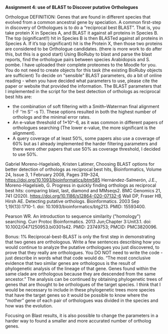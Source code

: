 **Assignment 4: use of BLAST to Discover putative Orthologues**

Orthologue DEFINITION:  Genes that are found in different species that evolved from a common ancestral gene by speciation.
A common first-step in discovery of Orthologues is to do a “reciprocal best BLAST”. That is, you take protein X in Species A, and BLAST it against all proteins in Species B.  The top (significant!!) hit in Species B is then BLASTed against all proteins in Species A.  If it’s top (significant) hit is the Protein X, then those two proteins are considered to be Orthologue candidates.  (there is more work to do after this, but this is a good start)
Using BioRuby to blast and parse the blast reports, find the orthologue pairs between species Arabidopsis and S. pombe.  I have uploaded their complete proteomes to the Moodle for you.  You do not need to create objects for this task (the existing BioRuby objects are sufficient)
To decide on "sensible" BLAST parameters, do a bit of online reading - when you have decided what parameters to use, please cite the paper or website that provided the information.
The BLAST parameters that I implemented in the script for the best detection of orthologs as reciprocal best hits are:
-	the combination of soft filtering with a Smith–Waterman final alignment (-F ‘‘m S’’ -s T). These options resulted in both the highest number of orthologs and the minimal error rates. 
-	An e-value threshold of 1*10^-6, as it was common in different papers of orthologues searching (The lower e-value, the more significant is the alignment). 
-	A query coverage of at least 50%, some papers also use a coverage of 60% but as I already implemented the harder filtering parameters and there were other papers that use 50% as coverage threshold, I decided to use 50%. 



Gabriel Moreno-Hagelsieb, Kristen Latimer, Choosing BLAST options for better detection of orthologs as reciprocal best hits, Bioinformatics, Volume 24, Issue 3, 1 February 2008, Pages 319–324, https://doi.org/10.1093/bioinformatics/btm585
Hernández-Salmerón, J.E., Moreno-Hagelsieb, G. Progress in quickly finding orthologs as reciprocal best hits: comparing blast, last, diamond and MMseqs2. BMC Genomics 21, 741 (2020). https://doi.org/10.1186/s12864-020-07132-6
Wall DP, Fraser HB, Hirsh AE. Detecting putative orthologs. Bioinformatics. 2003 Sep 1;19(13):1710-1. doi: 10.1093/bioinformatics/btg213. PMID: 15593400.

Pearson WR. An introduction to sequence similarity ("homology") searching. Curr Protoc Bioinformatics. 2013 Jun;Chapter 3:Unit3.1. doi: 10.1002/0471250953.bi0301s42. PMID: 23749753; PMCID: PMC3820096.


Bonus:  1%
Reciprocal-best-BLAST is only the first step in demonstrating that two genes are orthologous.  Write a few sentences describing how you would continue to analyze the putative orthologues you just discovered, to prove that they really are orthologues. You DO NOT need to write the code - just describe in words what that code would do.
“The most conclusive evidence that two similar genes are orthologous is the result of phylogenetic analysis of the lineage of that gene. Genes found within the same clade are orthologous because they are descended from the same ancestor.”
The analysis can be continued by obtaining phylogenetic trees of genes that are thought to be orthologues of the target species. I think that I would be necessary to include in these phylogenetic trees more species that have the target genes so it would be possible to know where the “mother” gene of each pair of orthologues was divided in the species and how was the evolution. 

Focusing on Blast results, it is also possible to change the parameters in a harder way to found a smaller and more accurated number of ortholog genes. 

